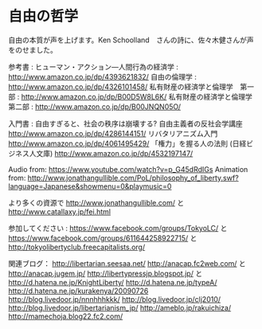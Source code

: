 # 自由の哲学 
自由の本質が声を上げます。Ken Schoolland　さんの詩に、佐々木健さんが声をのせました。

参考書 :
ヒューマン・アクション―人間行為の経済学 : http://www.amazon.co.jp/dp/4393621832/
自由の倫理学 : http://www.amazon.co.jp/dp/4326101458/
私有財産の経済学と倫理学　第一部 : http://www.amazon.co.jp/dp/B00D5W8L6K/
私有財産の経済学と倫理学　第二部 : http://www.amazon.co.jp/dp/B00JNQN05O/

入門書 :
自由すぎると、社会の秩序は崩壊する? 自由主義者の反社会学講座 http://www.amazon.co.jp/dp/4286144151/
リバタリアニズム入門 http://www.amazon.co.jp/dp/4061495429/
「権力」を握る人の法則 (日経ビジネス人文庫) http://www.amazon.co.jp/dp/4532197147/

Audio from: https://www.youtube.com/watch?v=p_G45dRdIGs
Animation from: http://www.jonathangullible.com/PoL/philosophy_of_liberty.swf?language=Japanese&showmenu=0&playmusic=0

より多くの資源で http://www.jonathangullible.com/ と http://www.catallaxy.jp/fei.html

参加してください : https://www.facebook.com/groups/TokyoLC/ と https://www.facebook.com/groups/611644258922715/ と http://tokyolibertyclub.freecapitalists.org/

関連ブログ：
http://libertarian.seesaa.net/
http://anacap.fc2web.com/ と http://anacap.jugem.jp/
http://libertypressjp.blogspot.jp/ と http://d.hatena.ne.jp/KnightLiberty/
http://d.hatena.ne.jp/typeA/
http://d.hatena.ne.jp/kurakenya/20090726
http://blog.livedoor.jp/nnnhhhkkk/ 
http://blog.livedoor.jp/clj2010/
http://blog.livedoor.jp/libertarianism_jp/
http://ameblo.jp/rakuichiza/
http://mamechoja.blog22.fc2.com/
